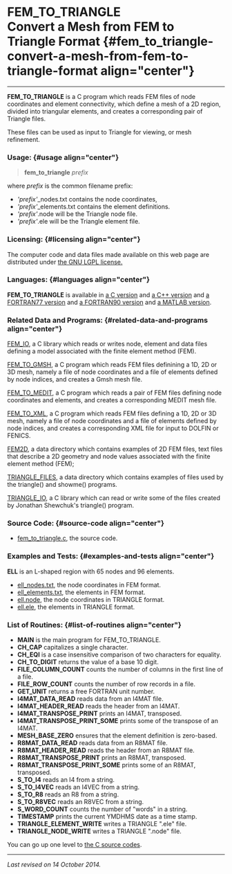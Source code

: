 FEM\_TO\_TRIANGLE\
Convert a Mesh from FEM to Triangle Format {#fem_to_triangle-convert-a-mesh-from-fem-to-triangle-format align="center"}
==========================================

------------------------------------------------------------------------

**FEM\_TO\_TRIANGLE** is a C program which reads FEM files of node
coordinates and element connectivity, which define a mesh of a 2D
region, divided into triangular elements, and creates a corresponding
pair of Triangle files.

These files can be used as input to Triangle for viewing, or mesh
refinement.

### Usage: {#usage align="center"}

> **fem\_to\_triangle** *prefix*

where *prefix* is the common filename prefix:

-   *'prefix'*\_nodes.txt contains the node coordinates,
-   *'prefix'*\_elements.txt contains the element definitions.
-   *'prefix'*.node will be the Triangle node file.
-   *'prefix'*.ele will be the Triangle element file.

### Licensing: {#licensing align="center"}

The computer code and data files made available on this web page are
distributed under [the GNU LGPL license.](../../txt/gnu_lgpl.txt)

### Languages: {#languages align="center"}

**FEM\_TO\_TRIANGLE** is available in [a C
version](../../c_src/fem_to_triangle/fem_to_triangle.md) and [a C++
version](../../master/fem_to_triangle/fem_to_triangle.md) and [a
FORTRAN77 version](../../f77_src/fem_to_triangle/fem_to_triangle.md)
and [a FORTRAN90
version](../../f_src/fem_to_triangle/fem_to_triangle.md) and [a MATLAB
version](../../m_src/fem_to_triangle/fem_to_triangle.md).

### Related Data and Programs: {#related-data-and-programs align="center"}

[FEM\_IO](../../c_src/fem_io/fem_io.md), a C library which reads or
writes node, element and data files defining a model associated with the
finite element method (FEM).

[FEM\_TO\_GMSH](../../c_src/fem_to_gmsh/fem_to_gmsh.md), a C program
which reads FEM files definining a 1D, 2D or 3D mesh, namely a file of
node coordinates and a file of elements defined by node indices, and
creates a Gmsh mesh file.

[FEM\_TO\_MEDIT](../../c_src/fem_to_medit/fem_to_medit.md), a C
program which reads a pair of FEM files defining node coordinates and
elements, and creates a corresponding MEDIT mesh file.

[FEM\_TO\_XML](../../c_src/fem_to_xml/fem_to_xml.md), a C program
which reads FEM files defining a 1D, 2D or 3D mesh, namely a file of
node coordinates and a file of elements defined by node indices, and
creates a corresponding XML file for input to DOLFIN or FENICS.

[FEM2D](../../data/fem2d/fem2d.md), a data directory which contains
examples of 2D FEM files, text files that describe a 2D geometry and
node values associated with the finite element method (FEM);

[TRIANGLE\_FILES](../../data/triangle_files/triangle_files.md), a data
directory which contains examples of files used by the triangle() and
showme() programs.

[TRIANGLE\_IO](../../c_src/triangle_io/triangle_io.md), a C library
which can read or write some of the files created by Jonathan Shewchuk's
triangle() program.

### Source Code: {#source-code align="center"}

-   [fem\_to\_triangle.c](fem_to_triangle.c), the source code.

### Examples and Tests: {#examples-and-tests align="center"}

**ELL** is an L-shaped region with 65 nodes and 96 elements.

-   [ell\_nodes.txt](ell_nodes.txt), the node coordinates in FEM format.
-   [ell\_elements.txt](ell_elements.txt), the elements in FEM format.
-   [ell.node](ell.node), the node coordinates in TRIANGLE format.
-   [ell.ele](ell.ele), the elements in TRIANGLE format.

### List of Routines: {#list-of-routines align="center"}

-   **MAIN** is the main program for FEM\_TO\_TRIANGLE.
-   **CH\_CAP** capitalizes a single character.
-   **CH\_EQI** is a case insensitive comparison of two characters for
    equality.
-   **CH\_TO\_DIGIT** returns the value of a base 10 digit.
-   **FILE\_COLUMN\_COUNT** counts the number of columns in the first
    line of a file.
-   **FILE\_ROW\_COUNT** counts the number of row records in a file.
-   **GET\_UNIT** returns a free FORTRAN unit number.
-   **I4MAT\_DATA\_READ** reads data from an I4MAT file.
-   **I4MAT\_HEADER\_READ** reads the header from an I4MAT.
-   **I4MAT\_TRANSPOSE\_PRINT** prints an I4MAT, transposed.
-   **I4MAT\_TRANSPOSE\_PRINT\_SOME** prints some of the transpose of an
    I4MAT.
-   **MESH\_BASE\_ZERO** ensures that the element definition is
    zero-based.
-   **R8MAT\_DATA\_READ** reads data from an R8MAT file.
-   **R8MAT\_HEADER\_READ** reads the header from an R8MAT file.
-   **R8MAT\_TRANSPOSE\_PRINT** prints an R8MAT, transposed.
-   **R8MAT\_TRANSPOSE\_PRINT\_SOME** prints some of an R8MAT,
    transposed.
-   **S\_TO\_I4** reads an I4 from a string.
-   **S\_TO\_I4VEC** reads an I4VEC from a string.
-   **S\_TO\_R8** reads an R8 from a string.
-   **S\_TO\_R8VEC** reads an R8VEC from a string.
-   **S\_WORD\_COUNT** counts the number of "words" in a string.
-   **TIMESTAMP** prints the current YMDHMS date as a time stamp.
-   **TRIANGLE\_ELEMENT\_WRITE** writes a TRIANGLE ".ele" file.
-   **TRIANGLE\_NODE\_WRITE** writes a TRIANGLE ".node" file.

You can go up one level to [the C source codes](../c_src.md).

------------------------------------------------------------------------

*Last revised on 14 October 2014.*
